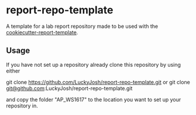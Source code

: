 # report-repo-template
A template for a lab report repository made to be used with the
[cookiecutter-report-template](https://github.com/LuckyJosh/cookiecutter-report-template).

## Usage
If you have not set up a repository already clone this repository
by using either

  git clone https://github.com/LuckyJosh/report-repo-template.git
or
  git clone git@github.com:LuckyJosh/report-repo-template.git

and copy the folder "AP_WS1617" to the location you want to set up
your repository in.
